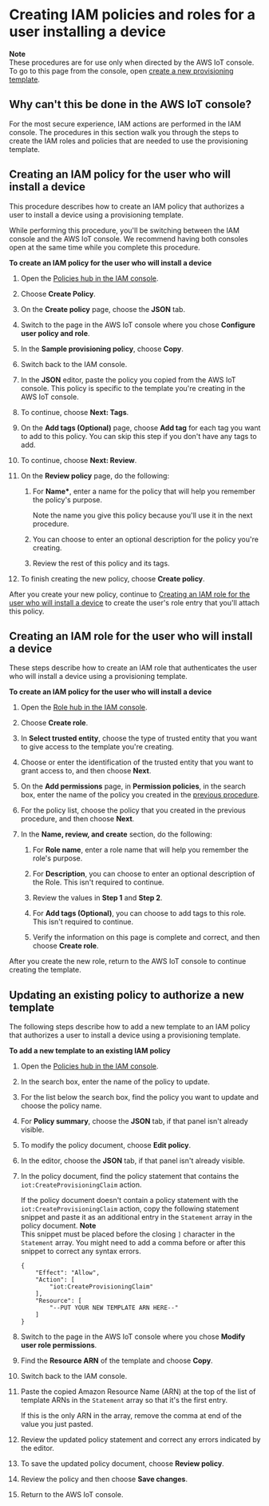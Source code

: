 # Creating IAM policies and roles for a user installing a device<a name="provision-create-role"></a>

**Note**  
These procedures are for use only when directed by the AWS IoT console\.  
To go to this page from the console, open [create a new provisioning template](https://console.aws.amazon.com/iot/home#/provisioningtemplate/create/provisioningmethods/trustedUser)\.

## Why can't this be done in the AWS IoT console?<a name="provision-create-role-why"></a>

For the most secure experience, IAM actions are performed in the IAM console\. The procedures in this section walk you through the steps to create the IAM roles and policies that are needed to use the provisioning template\.

## Creating an IAM policy for the user who will install a device<a name="provision-create-role-policy"></a>

This procedure describes how to create an IAM policy that authorizes a user to install a device using a provisioning template\.

While performing this procedure, you'll be switching between the IAM console and the AWS IoT console\. We recommend having both consoles open at the same time while you complete this procedure\.

**To create an IAM policy for the user who will install a device**

1. Open the [Policies hub in the IAM console](https://console.aws.amazon.com/iamv2/home#/policies)\.

1. Choose **Create Policy**\.

1. On the **Create policy** page, choose the **JSON** tab\.

1. Switch to the page in the AWS IoT console where you chose **Configure user policy and role**\.

1. In the **Sample provisioning policy**, choose **Copy**\.

1. Switch back to the IAM console\.

1. In the **JSON** editor, paste the policy you copied from the AWS IoT console\. This policy is specific to the template you're creating in the AWS IoT console\.

1. To continue, choose **Next: Tags**\.

1. On the **Add tags \(Optional\)** page, choose **Add tag** for each tag you want to add to this policy\. You can skip this step if you don't have any tags to add\.

1. To continue, choose **Next: Review**\.

1. On the **Review policy** page, do the following:

   1. For **Name\***, enter a name for the policy that will help you remember the policy's purpose\.

      Note the name you give this policy because you'll use it in the next procedure\.

   1. You can choose to enter an optional description for the policy you're creating\.

   1. Review the rest of this policy and its tags\.

1. To finish creating the new policy, choose **Create policy**\.

After you create your new policy, continue to [Creating an IAM role for the user who will install a device](#provision-create-role-role) to create the user's role entry that you'll attach this policy\.

## Creating an IAM role for the user who will install a device<a name="provision-create-role-role"></a>

These steps describe how to create an IAM role that authenticates the user who will install a device using a provisioning template\.

**To create an IAM policy for the user who will install a device**

1. Open the [Role hub in the IAM console](https://console.aws.amazon.com/iamv2/home#/roles)\.

1. Choose **Create role**\.

1. In **Select trusted entity**, choose the type of trusted entity that you want to give access to the template you're creating\.

1. Choose or enter the identification of the trusted entity that you want to grant access to, and then choose **Next**\.

1. On the **Add permissions** page, in **Permission policies**, in the search box, enter the name of the policy you created in the [previous procedure](#provision-create-role-policy)\.

1. For the policy list, choose the policy that you created in the previous procedure, and then choose **Next**\.

1. In the **Name, review, and create** section, do the following:

   1. For **Role name**, enter a role name that will help you remember the role's purpose\.

   1. For **Description**, you can choose to enter an optional description of the Role\. This isn't required to continue\.

   1. Review the values in **Step 1** and **Step 2**\.

   1. For **Add tags \(Optional\)**, you can choose to add tags to this role\. This isn't required to continue\.

   1. Verify the information on this page is complete and correct, and then choose **Create role**\. 

After you create the new role, return to the AWS IoT console to continue creating the template\.

## Updating an existing policy to authorize a new template<a name="provision-create-role-update"></a>

The following steps describe how to add a new template to an IAM policy that authorizes a user to install a device using a provisioning template\.

**To add a new template to an existing IAM policy**

1. Open the [Policies hub in the IAM console](https://console.aws.amazon.com/iamv2/home#/policies)\.

1. In the search box, enter the name of the policy to update\.

1. For the list below the search box, find the policy you want to update and choose the policy name\.

1. For **Policy summary**, choose the **JSON** tab, if that panel isn't already visible\.

1. To modify the policy document, choose **Edit policy**\.

1. In the editor, choose the **JSON** tab, if that panel isn't already visible\.

1. In the policy document, find the policy statement that contains the `iot:CreateProvisioningClaim` action\.

   If the policy document doesn't contain a policy statement with the `iot:CreateProvisioningClaim` action, copy the following statement snippet and paste it as an additional entry in the `Statement` array in the policy document\. 
**Note**  
This snippet must be placed before the closing `]` character in the `Statement` array\. You might need to add a comma before or after this snippet to correct any syntax errors\.

   ```
   {
       "Effect": "Allow",
       "Action": [
           "iot:CreateProvisioningClaim"
       ],
       "Resource": [
           "--PUT YOUR NEW TEMPLATE ARN HERE--"
       ]
   }
   ```

1. Switch to the page in the AWS IoT console where you chose **Modify user role permissions**\.

1. Find the **Resource ARN** of the template and choose **Copy**\.

1. Switch back to the IAM console\.

1. Paste the copied Amazon Resource Name \(ARN\) at the top of the list of template ARNs in the `Statement` array so that it's the first entry\.

   If this is the only ARN in the array, remove the comma at end of the value you just pasted\.

1. Review the updated policy statement and correct any errors indicated by the editor\.

1. To save the updated policy document, choose **Review policy**\.

1. Review the policy and then choose **Save changes**\.

1. Return to the AWS IoT console\.